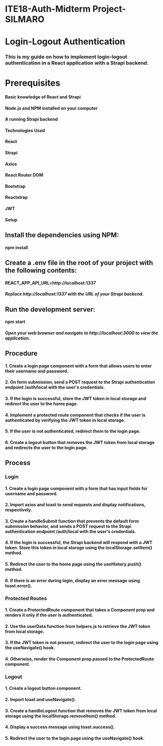 # ITE18-Auth-Midterm Project-SILMARO
# Login-Logout Authentication

### This is my guide on how to implement login-logout authentication in a React application with a Strapi backend.

# Prerequisites

#### Basic knowledge of React and Strapi
#### Node.js and NPM installed on your computer
#### A running Strapi backend
#### Technologies Used
#### React
#### Strapi
#### Axios
#### React Router DOM
#### Bootstrap
#### Reactstrap
#### JWT
#### Setup

## Install the dependencies using NPM:

#### npm install

## Create a .env file in the root of your project with the following contents:

#### REACT_APP_API_URL=http://localhost:1337
##### Replace http://localhost:1337 with the URL of your Strapi backend.

## Run the development server:

#### npm start
##### Open your web browser and navigate to http://localhost:3000 to view the application.

## Procedure

#### 1. Create a login page component with a form that allows users to enter their username and password.
#### 2. On form submission, send a POST request to the Strapi authentication endpoint /auth/local with the user's credentials.
#### 3. If the login is successful, store the JWT token in local storage and redirect the user to the home page.
#### 4. Implement a protected route component that checks if the user is authenticated by verifying the JWT token in local storage.
#### 5. If the user is not authenticated, redirect them to the login page.
#### 6. Create a logout button that removes the JWT token from local storage and redirects the user to the login page.

## Process

### Login

#### 1. Create a login page component with a form that has input fields for username and password.
#### 2. Import axios and toast to send requests and display notifications, respectively.
#### 3. Create a handleSubmit function that prevents the default form submission behavior, and sends a POST request to the Strapi authentication endpoint /auth/local with the user's credentials.
#### 4. If the login is successful, the Strapi backend will respond with a JWT token. Store this token in local storage using the localStorage.setItem() method.
#### 5. Redirect the user to the home page using the useHistory.push() method.
#### 6. If there is an error during login, display an error message using toast.error().

### Protected Routes

#### 1. Create a ProtectedRoute component that takes a Component prop and renders it only if the user is authenticated.
#### 2. Use the userData function from helpers.js to retrieve the JWT token from local storage.
#### 3. If the JWT token is not present, redirect the user to the login page using the useNavigate() hook.
#### 4. Otherwise, render the Component prop passed to the ProtectedRoute component.

### Logout

#### 1. Create a logout button component.
#### 2. Import toast and useNavigate().
#### 3. Create a handleLogout function that removes the JWT token from local storage using the localStorage.removeItem() method.
#### 4. Display a success message using toast.success().
#### 5. Redirect the user to the login page using the useNavigate() hook.
